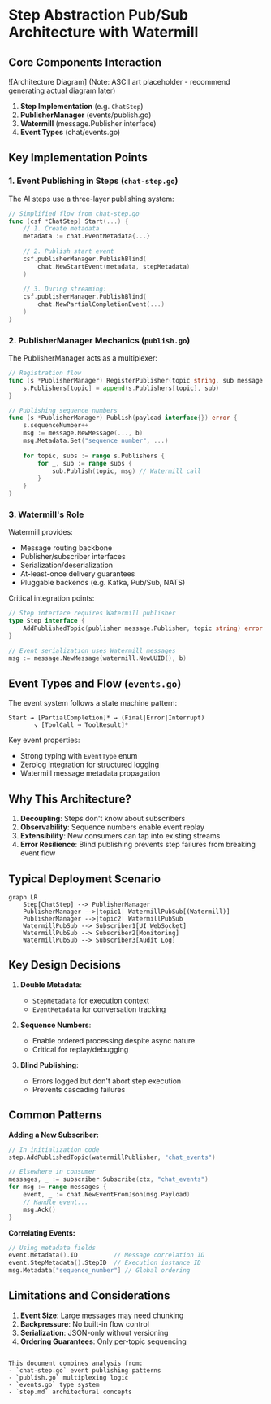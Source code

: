# Step Abstraction Pub/Sub Architecture with Watermill

## Core Components Interaction

![Architecture Diagram]
(Note: ASCII art placeholder - recommend generating actual diagram later)

1. **Step Implementation** (e.g. `ChatStep`)
2. **PublisherManager** (events/publish.go)
3. **Watermill** (message.Publisher interface)
4. **Event Types** (chat/events.go)

## Key Implementation Points

### 1. Event Publishing in Steps (`chat-step.go`)

The AI steps use a three-layer publishing system:

```go
// Simplified flow from chat-step.go
func (csf *ChatStep) Start(...) {
    // 1. Create metadata
    metadata := chat.EventMetadata{...}
    
    // 2. Publish start event
    csf.publisherManager.PublishBlind(
        chat.NewStartEvent(metadata, stepMetadata)
    )
    
    // 3. During streaming:
    csf.publisherManager.PublishBlind(
        chat.NewPartialCompletionEvent(...)
    )
}
```

### 2. PublisherManager Mechanics (`publish.go`)

The PublisherManager acts as a multiplexer:

```go
// Registration flow
func (s *PublisherManager) RegisterPublisher(topic string, sub message.Publisher) {
    s.Publishers[topic] = append(s.Publishers[topic], sub)
}

// Publishing sequence numbers
func (s *PublisherManager) Publish(payload interface{}) error {
    s.sequenceNumber++
    msg := message.NewMessage(..., b)
    msg.Metadata.Set("sequence_number", ...)
    
    for topic, subs := range s.Publishers {
        for _, sub := range subs {
            sub.Publish(topic, msg) // Watermill call
        }
    }
}
```

### 3. Watermill's Role

Watermill provides:
- Message routing backbone
- Publisher/subscriber interfaces
- Serialization/deserialization
- At-least-once delivery guarantees
- Pluggable backends (e.g. Kafka, Pub/Sub, NATS)

Critical integration points:
```go
// Step interface requires Watermill publisher
type Step interface {
    AddPublishedTopic(publisher message.Publisher, topic string) error
}

// Event serialization uses Watermill messages
msg := message.NewMessage(watermill.NewUUID(), b)
```

## Event Types and Flow (`events.go`)

The event system follows a state machine pattern:

```
Start → [PartialCompletion]* → (Final|Error|Interrupt)
       ↘ [ToolCall → ToolResult]*
```

Key event properties:
- Strong typing with `EventType` enum
- Zerolog integration for structured logging
- Watermill message metadata propagation

## Why This Architecture?

1. **Decoupling**: Steps don't know about subscribers
2. **Observability**: Sequence numbers enable event replay
3. **Extensibility**: New consumers can tap into existing streams
4. **Error Resilience**: Blind publishing prevents step failures from breaking event flow

## Typical Deployment Scenario

```mermaid
graph LR
    Step[ChatStep] --> PublisherManager
    PublisherManager -->|topic1| WatermillPubSub[(Watermill)]
    PublisherManager -->|topic2| WatermillPubSub
    WatermillPubSub --> Subscriber1[UI WebSocket]
    WatermillPubSub --> Subscriber2[Monitoring]
    WatermillPubSub --> Subscriber3[Audit Log]
```

## Key Design Decisions

1. **Double Metadata**:
   - `StepMetadata` for execution context
   - `EventMetadata` for conversation tracking

2. **Sequence Numbers**:
   - Enable ordered processing despite async nature
   - Critical for replay/debugging

3. **Blind Publishing**:
   - Errors logged but don't abort step execution
   - Prevents cascading failures

## Common Patterns

**Adding a New Subscriber:**
```go
// In initialization code
step.AddPublishedTopic(watermillPublisher, "chat_events")

// Elsewhere in consumer
messages, _ := subscriber.Subscribe(ctx, "chat_events")
for msg := range messages {
    event, _ := chat.NewEventFromJson(msg.Payload)
    // Handle event...
    msg.Ack()
}
```

**Correlating Events:**
```go
// Using metadata fields
event.Metadata().ID          // Message correlation ID
event.StepMetadata().StepID  // Execution instance ID
msg.Metadata["sequence_number"] // Global ordering
```

## Limitations and Considerations

1. **Event Size**: Large messages may need chunking
2. **Backpressure**: No built-in flow control
3. **Serialization**: JSON-only without versioning
4. **Ordering Guarantees**: Only per-topic sequencing
```

This document combines analysis from:
- `chat-step.go` event publishing patterns
- `publish.go` multiplexing logic
- `events.go` type system
- `step.md` architectural concepts
